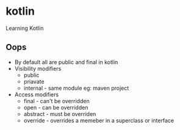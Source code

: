 # kotlin
 Learning Kotlin
 
 ## Oops
 * By default all are public and final in kotlin
 * Visibility modifiers
    * public
    * priavate
    * internal - same module eg: maven project
 * Access modifiers
    * final - can't be overridden
    * open - can be overridden
    * abstract - must be overriden
    * override - overrides a memeber in a superclass or interface
    
